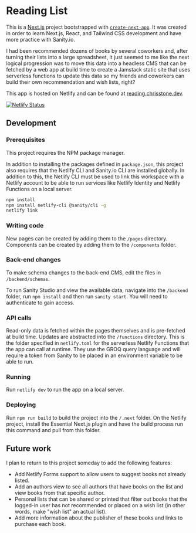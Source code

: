 # Reading List

This is a [Next.js](https://nextjs.org/) project bootstrapped
with [`create-next-app`](https://github.com/vercel/next.js/tree/canary/packages/create-next-app). It was created in
order to learn Next.js, React, and Tailwind CSS development and have more practice with Sanity.io.

I had been recommended dozens of books by several coworkers and, after turning their lists into a large spreadsheet, it
just seemed to me like the next logical progression was to move this data into a headless CMS that can be fetched by a
web app at build time to create a Jamstack static site that uses serverless functions to update this data so my friends
and coworkers can build their own recommendation and wish lists, right?

This app is hosted on Netlify and can be found at [reading.chrisstone.dev](https://reading.chrisstone.dev).

[![Netlify Status](https://api.netlify.com/api/v1/badges/9c5a06da-ee42-42c3-9b71-58ddc089ca43/deploy-status)](https://app.netlify.com/sites/reading-list-chrisstonedev/deploys)

## Development

### Prerequisites

This project requires the NPM package manager.

In addition to installing the packages defined in `package.json`, this project also requires that the Netlify CLI and
Sanity.io CLI are installed globally. In addition to this, the Netlify CLI must be used to link this workspace with a
Netlify account to be able to run services like Netlify Identity and Netlify Functions on a local server.

```bash
npm install
npm install netlify-cli @sanity/cli -g
netlify link
```

### Writing code

New pages can be created by adding them to the `/pages` directory. Components can be created by adding them to
the `/components` folder.

### Back-end changes

To make schema changes to the back-end CMS, edit the files in `/backend/schemas`.

To run Sanity Studio and view the available data, navigate into the `/backend` folder, run `npm install` and then
run `sanity start`. You will need to authenticate to gain access.

### API calls

Read-only data is fetched within the pages themselves and is pre-fetched at build time. Updates are abstracted into
the `/functions` directory. This is the folder specified in `netlify.toml` for the serverless Netlify Functions that the
app can call at runtime. They use the GROQ query language and will require a token from Sanity to be placed in an
environment variable to be able to run.

### Running

Run `netlify dev` to run the app on a local server.

### Deploying

Run `npm run build` to build the project into the  `/.next` folder. On the Netlify project, install the Essential
Next.js plugin and have the build process run this command and pull from this folder.

## Future work

I plan to return to this project someday to add the following features:

* Add Netlify Forms support to allow users to suggest books not already listed.
* Add an authors view to see all authors that have books on the list and view books from that specific author.
* Personal lists that can be shared or printed that filter out books that the logged-in user has not recommended or
  placed on a wish list (in other words, make "wish list" an actual list).
* Add more information about the publisher of these books and links to purchase each book.
